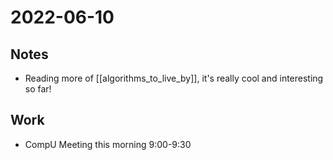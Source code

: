 # 2022-06-10
## Notes
-  Reading more of [[algorithms_to_live_by]], it's really cool and interesting so far!

## Work
- CompU Meeting this morning 9:00-9:30